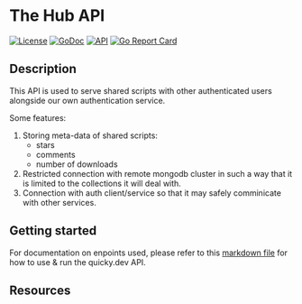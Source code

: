 # The Hub API
[![License](https://img.shields.io/badge/License-MIT-brightgreen)](https://github.com/quicky-dev/api/blob/master/LICENSE)
[![GoDoc](https://img.shields.io/badge/godoc-reference-blue)](NULL)
[![API](https://img.shields.io/badge/API-docs-blue)](NULL)
[![Go Report Card](https://goreportcard.com/badge/github.com/quicky-dev/api)](NULL)

## Description

This API is used to serve shared scripts with other authenticated users alongside our own authentication service. 

Some features:
1. Storing meta-data of shared scripts:
    - stars
    - comments
    - number of downloads
2. Restricted connection with remote mongodb cluster in such a way that it is limited to the collections it will deal with.
3. Connection with auth client/service so that it may safely comminicate with other services. 


## Getting started

For documentation on enpoints used, please refer to this [markdown file](NULL) for how to use & run the quicky.dev API.


## Resources
